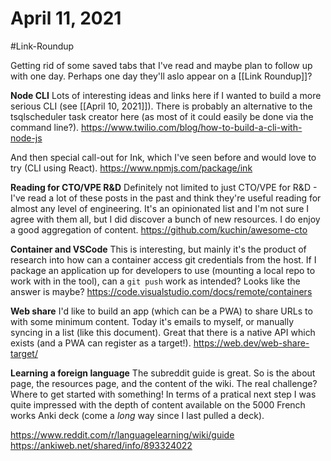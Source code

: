 # April 11, 2021

#Link-Roundup

Getting rid of some saved tabs that I've read and maybe plan to follow up with one day.  Perhaps one day they'll aslo appear on a [[Link Roundup]]?

**Node CLI**
Lots of interesting ideas and links here if I wanted to build a more serious CLI (see [[April 10, 2021]]).  There is probably an alternative to the tsqlscheduler task creator here (as most of it could easily be done via the command line?).
https://www.twilio.com/blog/how-to-build-a-cli-with-node-js

And then special call-out for Ink, which I've seen before and would love to try (CLI using React).
https://www.npmjs.com/package/ink

**Reading for CTO/VPE R&D**
Definitely not limited to just CTO/VPE for R&D - I've read a lot of these posts in the past and think they're useful reading for almost any level of engineering.  It's an opinionated list and I'm not sure I agree with them all, but I did discover a bunch of new resources.  I do enjoy a good aggregation of content.
https://github.com/kuchin/awesome-cto

**Container and VSCode**
This is interesting, but mainly it's the product of research into how can a container access git credentials from the host.  If I package an application up for developers to use (mounting a local repo to work with in the tool), can a `git push` work as intended?  Looks like the answer is maybe? 
https://code.visualstudio.com/docs/remote/containers

**Web share**
I'd like to build an app (which can be a PWA) to share URLs to with some minimum content.  Today it's emails to myself, or manually syncing in a list (like this document).  Great that there is a native API which exists (and a PWA can register as a target!).
https://web.dev/web-share-target/

**Learning a foreign language**
The subreddit guide is great.  So is the about page, the resources page, and the content of the wiki.  The real challenge?  Where to get started with something!  In terms of a pratical next step I was quite impressed with the depth of content available on the 5000 French works Anki deck (come a _long_ way since I last pulled a deck).

https://www.reddit.com/r/languagelearning/wiki/guide
https://ankiweb.net/shared/info/893324022